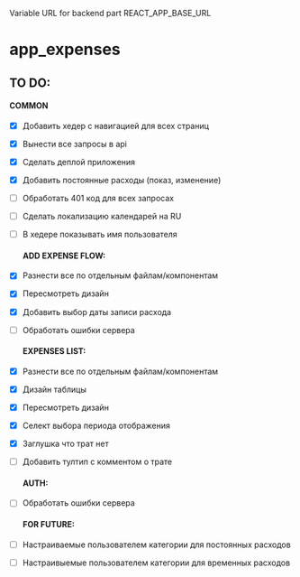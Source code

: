 Variable URL for backend part REACT_APP_BASE_URL

# app_expenses

## TO DO:
#### COMMON
- [X] Добавить хедер с навигацией для всех страниц
- [X] Вынести все запросы в api
- [X] Сделать деплой приложения
- [X] Добавить постоянные расходы (показ, изменение)
- [ ] Обработать 401 код для всех запросах
- [ ] Сделать локализацию календарей на RU
- [ ] В хедере показывать имя пользователя

  #### ADD EXPENSE FLOW:
- [X] Разнести все по отдельным файлам/компонентам
- [X] Пересмотреть дизайн
- [X] Добавить выбор даты записи расхода
- [ ] Обработать ошибки сервера

  #### EXPENSES LIST:
- [X] Разнести все по отдельным файлам/компонентам
- [X] Дизайн таблицы
- [X] Пересмотреть дизайн
- [X] Селект выбора периода отображения
- [X] Заглушка что трат нет
- [ ] Добавить тултип с комментом о трате

  #### AUTH:
- [ ] Обработать ошибки сервера

  #### FOR FUTURE:
- [ ] Настраиваемые пользователем категории для постоянных расходов
- [ ] Настраивыемые пользователем категории для временных расходов
